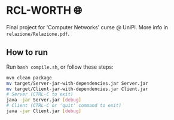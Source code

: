 # RCL-WORTH 🌐
Final project for 'Computer Networks' curse @ UniPi. More info in `relazione/Relazione.pdf`.

## How to run
Run `bash compile.sh`, or follow these steps:
```bash
mvn clean package
mv target/Server-jar-with-dependencies.jar Server.jar
mv target/Client-jar-with-dependencies.jar Client.jar
# Server (CTRL-C to exit)
java -jar Server.jar [debug]
# Client (CTRL-C or 'quit' command to exit) 
java -jar Client.jar [debug]
```
